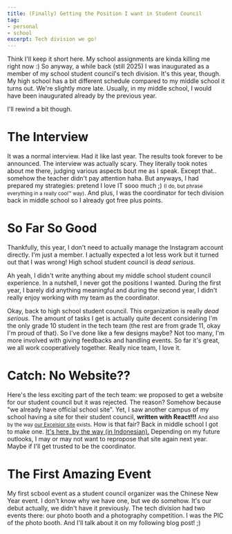 ```yaml
---
title: (Finally) Getting the Position I want in Student Council
tag:
- personal
- school
excerpt: Tech division we go!
---
```


Think I'll keep it short here. My school assignments are kinda killing me right now :) So anyway, a while back (still 2025) I was inaugurated as a member of my school student council's tech division. It's this year, though. My high school has a bit different schedule compared to my middle school it turns out. We're slightly more late. Usually, in my middle school, I would have been inaugurated already by the previous year.

I'll rewind a bit though.
# The Interview

It was a normal interview. Had it like last year. The results took forever to be announced. The interview was actually scary. They literally took notes about me there, judging various aspects bout me as I speak. Except that.. somehow the teacher didn't pay attention haha. But anyways, I had prepared my strategies: pretend I love IT sooo much ;) <small>(I do, but phrase everything in a really cool™ way)</small>. And plus, I was the coordinator for tech division back in middle school so I already got free plus points.


# So Far So Good
Thankfully, this year, I don't need to actually manage the Instagram account directly. I'm just a member. I actually expected a lot less work but it turned out that I was wrong! High school student council is _dead serious_.

Ah yeah, I didn't write anything about my middle school student council experience. In a nutshell, I never got the positions I wanted. During the first year, I barely did anything meaningful and during the second year, I didn't really enjoy working with my team as the coordinator.

Okay, back to high school student council. This organization is really _dead serious_. The amount of tasks I get is actually quite decent considering I'm the only grade 10 student in the tech team (the rest are from grade 11, okay I'm proud of that). So I've done like a few designs maybe? Not too many, I'm more involved with giving feedbacks and handling events. So far it's great, we all work cooperatively together. Really nice team, I love it.


# Catch: No Website??
Here's the less exciting part of the tech team: we proposed to get a website for our student council but it was rejected. The reason? Somehow because "we already have official school site". Yet, I saw another campus of my school having a site for their student council, **written with React!!!** <small>And also by the way [our Excelsior site](https://daringcuteseal.github.io/blog/excelsior/) exists</small>. How is that fair? Back in middle school I got to make one. [It's here, by the way (in Indonesian).](https://osisphi.wordprses.com)
Depending on my future outlooks, I may or may not want to repropose that site again next year. Maybe if I'll get trusted to be the coordinator.

# The First Amazing Event
My first scbool event as a student council organizer was the Chinese New Year event. I don't know why we have one, but we do somehow. It's our debut actually, we didn't have it previously. The tech division had two events there: our photo booth and a photography competition. I was the PIC of the photo booth. And I'll talk about it on my following blog post! ;)
